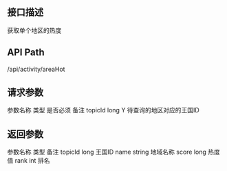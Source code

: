## 接口描述
获取单个地区的热度
## API Path
/api/activity/areaHot
## 请求参数
参数名称	类型	是否必须	备注
topicId	long	Y	待查询的地区对应的王国ID
## 返回参数
参数名称	类型	备注
topicId	long	王国ID
name	string	地域名称
score	long	热度值
rank	int	排名
